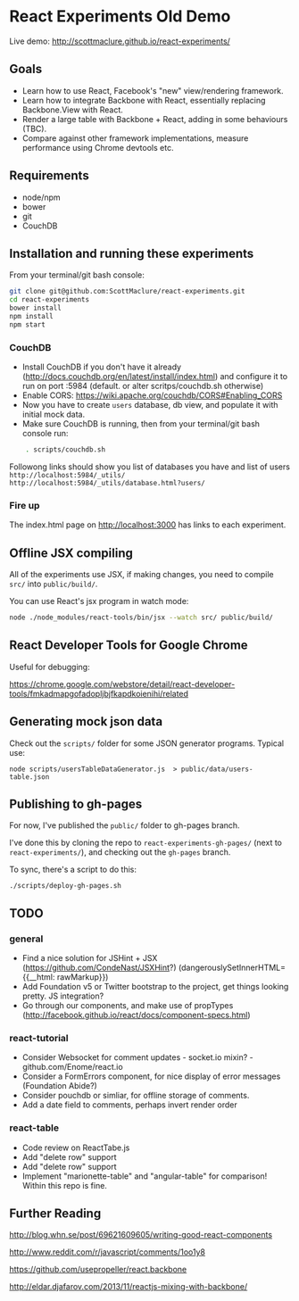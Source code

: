 # React Experiments Old Demo

Live demo: <http://scottmaclure.github.io/react-experiments/>

## Goals

* Learn how to use React, Facebook's "new" view/rendering framework.
* Learn how to integrate Backbone with React, essentially replacing Backbone.View with React.
* Render a large table with Backbone + React, adding in some behaviours (TBC).
* Compare against other framework implementations, measure performance using Chrome devtools etc.

## Requirements

* node/npm
* bower
* git
* CouchDB

## Installation and running these experiments


From your terminal/git bash console:

```sh
git clone git@github.com:ScottMaclure/react-experiments.git
cd react-experiments
bower install
npm install
npm start
```

### CouchDB
* Install CouchDB if you don't have it already (http://docs.couchdb.org/en/latest/install/index.html) and configure it to run on port :5984 (default. or alter scritps/couchdb.sh otherwise)
* Enable CORS: https://wiki.apache.org/couchdb/CORS#Enabling_CORS
* Now you have to create `users` database, db view, and populate it with initial mock data.
* Make sure CouchDB is running, then from your terminal/git bash console run:
```sh
    . scripts/couchdb.sh
```
Followong links should show you list of databases you have and list of users
`http://localhost:5984/_utils/`
`http://localhost:5984/_utils/database.html?users/`


### Fire up
The index.html page on <http://localhost:3000> has links to each experiment.

## Offline JSX compiling

All of the experiments use JSX, if making changes, you need to compile `src/` into `public/build/`.

You can use React's jsx program in watch mode:

```sh
node ./node_modules/react-tools/bin/jsx --watch src/ public/build/
```

## React Developer Tools for Google Chrome

Useful for debugging:

<https://chrome.google.com/webstore/detail/react-developer-tools/fmkadmapgofadopljbjfkapdkoienihi/related>

## Generating mock json data

Check out the `scripts/` folder for some JSON generator programs. Typical use:

```
node scripts/usersTableDataGenerator.js  > public/data/users-table.json
```

## Publishing to gh-pages

For now, I've published the `public/` folder to gh-pages branch.

I've done this by cloning the repo to `react-experiments-gh-pages/` (next to `react-experiments/`), and checking out the `gh-pages` branch.

To sync, there's a script to do this:

```
./scripts/deploy-gh-pages.sh
```

## TODO

### general

* Find a nice solution for JSHint + JSX (https://github.com/CondeNast/JSXHint?) (dangerouslySetInnerHTML={{__html: rawMarkup}})
* Add Foundation v5 or Twitter bootstrap to the project, get things looking pretty. JS integration?
* Go through our components, and make use of propTypes (http://facebook.github.io/react/docs/component-specs.html)

### react-tutorial

* Consider Websocket for comment updates - socket.io mixin? - github.com/Enome/react.io
* Consider a FormErrors component, for nice display of error messages (Foundation Abide?)
* Consider pouchdb or simliar, for offline storage of comments.
* Add a date field to comments, perhaps invert render order

### react-table

* Code review on ReactTabe.js
* Add "delete row" support
* Add "delete row" support
* Implement "marionette-table" and "angular-table" for comparison! Within this repo is fine.

## Further Reading

http://blog.whn.se/post/69621609605/writing-good-react-components

http://www.reddit.com/r/javascript/comments/1oo1y8

https://github.com/usepropeller/react.backbone

http://eldar.djafarov.com/2013/11/reactjs-mixing-with-backbone/